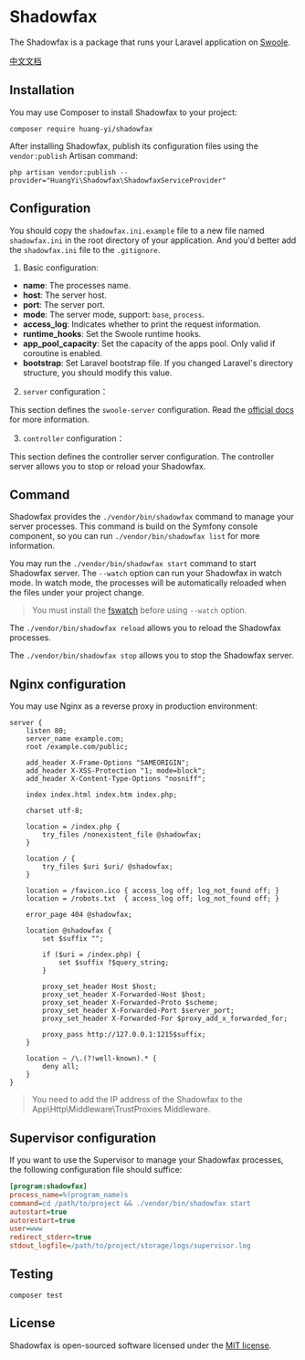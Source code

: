 # Shadowfax

The Shadowfax is a package that runs your Laravel application on [Swoole](https://www.swoole.co.uk/).

[中文文档](README-cn.md)

## Installation

You may use Composer to install Shadowfax to your project:

```shell
composer require huang-yi/shadowfax
```

After installing Shadowfax, publish its configuration files using the `vendor:publish` Artisan command:

```shell
php artisan vendor:publish --provider="HuangYi\Shadowfax\ShadowfaxServiceProvider"
```

## Configuration

You should copy the `shadowfax.ini.example` file to a new file named `shadowfax.ini` in the root directory of your application. And you'd better add the `shadowfax.ini` file to the `.gitignore`.

1. Basic configuration:

- **name**: The processes name.
- **host**: The server host.
- **port**: The server port.
- **mode**: The server mode, support: `base`, `process`.
- **access_log**: Indicates whether to print the request information.
- **runtime_hooks**: Set the Swoole runtime hooks.
- **app_pool_capacity**: Set the capacity of the apps pool. Only valid if coroutine is enabled.
- **bootstrap**: Set Laravel bootstrap file. If you changed Laravel's directory structure, you should modify this value.

2. `server` configuration：

This section defines the `swoole-server` configuration. Read the [official docs](https://www.swoole.co.uk/docs/modules/swoole-server/configuration) for more information.

3. `controller` configuration：

This section defines the controller server configuration. The controller server allows you to stop or reload your Shadowfax.

## Command

Shadowfax provides the `./vendor/bin/shadowfax` command to manage your server processes. This command is build on the Symfony console component, so you can run `./vendor/bin/shadowfax list` for more information.

You may run the `./vendor/bin/shadowfax start` command to start Shadowfax server. The `--watch` option can run your Shadowfax in watch mode. In watch mode, the processes will be automatically reloaded when the files under your project change.

> You must install the [fswatch](https://github.com/emcrisostomo/fswatch) before using `--watch` option.

The `./vendor/bin/shadowfax reload` allows you to reload the Shadowfax processes.

The `./vendor/bin/shadowfax stop` allows you to stop the Shadowfax server.

## Nginx configuration

You may use Nginx as a reverse proxy in production environment:

```nginx
server {
    listen 80;
    server_name example.com;
    root /example.com/public;

    add_header X-Frame-Options "SAMEORIGIN";
    add_header X-XSS-Protection "1; mode=block";
    add_header X-Content-Type-Options "nosniff";

    index index.html index.htm index.php;

    charset utf-8;

    location = /index.php {
        try_files /nonexistent_file @shadowfax;
    }

    location / {
        try_files $uri $uri/ @shadowfax;
    }

    location = /favicon.ico { access_log off; log_not_found off; }
    location = /robots.txt  { access_log off; log_not_found off; }

    error_page 404 @shadowfax;

    location @shadowfax {
        set $suffix "";

        if ($uri = /index.php) {
            set $suffix ?$query_string;
        }

        proxy_set_header Host $host;
        proxy_set_header X-Forwarded-Host $host;
        proxy_set_header X-Forwarded-Proto $scheme;
        proxy_set_header X-Forwarded-Port $server_port;
        proxy_set_header X-Forwarded-For $proxy_add_x_forwarded_for;

        proxy_pass http://127.0.0.1:1215$suffix;
    }

    location ~ /\.(?!well-known).* {
        deny all;
    }
}
```

> You need to add the IP address of the Shadowfax to the App\Http\Middleware\TrustProxies Middleware.

## Supervisor configuration

If you want to use the Supervisor to manage your Shadowfax processes, the following configuration file should suffice:

```ini
[program:shadowfax]
process_name=%(program_name)s
command=cd /path/to/project && ./vendor/bin/shadowfax start
autostart=true
autorestart=true
user=www
redirect_stderr=true
stdout_logfile=/path/to/project/storage/logs/supervisor.log
```

## Testing

```shell
composer test
```

## License

Shadowfax is open-sourced software licensed under the [MIT license](LICENSE).
